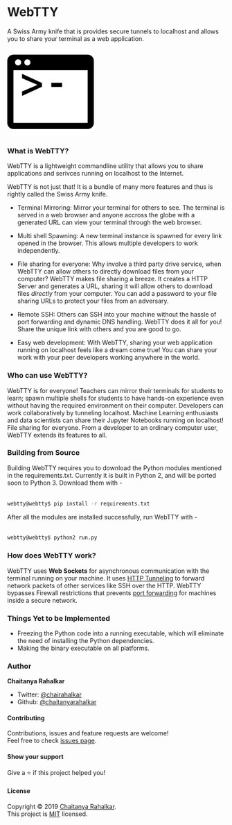 # WebTTY


A Swiss Army knife that is provides secure tunnels to localhost and allows you to share your terminal as a web application.

<img src="icon.png" height="200">


### What is WebTTY? 

WebTTY is a lightweight commandline utility that allows you to share applications and serivces running on localhost to the Internet. 

WebTTY is not just that! It is a bundle of many more features and thus is rightly called the Swiss Army knife.

- Terminal Mirroring: Mirror your terminal for others to see. The terminal is served in a web browser and anyone accross the globe with a generated URL can view your terminal through the web browser.

- Multi shell Spawning: A new terminal instance is spawned for every link opened in the browser. This allows multiple developers to work independently.

- File sharing for everyone: Why involve a third party drive service, when WebTTY can allow others to directly download files from your computer? WebTTY makes file sharing a breeze. It creates a HTTP Server and generates a URL, sharing it will allow others to download files <i> directly </i> from your computer. You can add a password to your file sharing URLs to protect your files from an adversary. 

- Remote SSH: Others can SSH into your machine without the hassle of port forwarding and dynamic DNS handling. WebTTY does it all for you! Share the unique link with others and you are good to go.  

- Easy web development: With WebTTY, sharing your web application running on localhost feels like a dream come true! You can share your work with your peer developers working anywhere in the world. 


### Who can use WebTTY? 

WebTTY is for everyone! Teachers can mirror their terminals for students to learn; spawn multiple shells for students to have hands-on experience even without having the required environment on their computer. Developers can work collaboratively by tunneling localhost. Machine Learning enthusiasts and data scientists can share their Jupyter Notebooks running on localhost! File sharing for everyone. From a developer to an ordinary computer user, WebTTY extends its features to all.  


### Building from Source

Building WebTTY requires you to download the Python modules mentioned in the requirements.txt. Currently it is built in Python 2, and will be ported soon to Python 3. 
Download them with - 

```bash

webtty@webtty$ pip install -r requirements.txt

```

After all the modules are installed successfully, run WebTTY with - 

```bash

webtty@webtty$ python2 run.py 

```

### How does WebTTY work?

WebTTY uses <b>Web Sockets</b> for asynchronous communication with the terminal running on your machine. It uses [HTTP Tunneling](https://en.wikipedia.org/wiki/HTTP_tunnel) to forward network packets of other services like SSH over the HTTP. WebTTY bypasses Firewall restrictions that prevents [port forwarding](https://en.wikipedia.org/wiki/Port_forwarding) for machines inside a secure network. 


### Things Yet to be Implemented 

- Freezing the Python code into a running executable, which will eliminate the need of installing the Python dependencies.
- Making the binary executable on all platforms.

### Author

 **Chaitanya Rahalkar**

* Twitter: [@chairahalkar](https://twitter.com/chairahalkar)
* Github: [@chaitanyarahalkar](https://github.com/chaitanyarahalkar)

#### Contributing

Contributions, issues and feature requests are welcome!<br />Feel free to check [issues page](https://github.com/chaitanyarahalkar/WebTTY/issues).

#### Show your support

Give a ⭐️ if this project helped you!

#### License

Copyright © 2019 [Chaitanya Rahalkar](https://github.com/chaitanyarahalkar).<br />
This project is [MIT](https://github.com/chaitanyarahalkar/WebTTY/blob/master/LICENSE) licensed.





